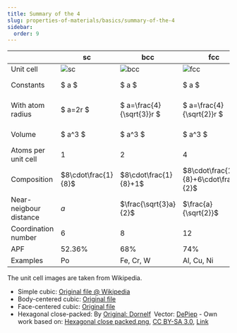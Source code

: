 ```yaml
---
title: Summary of the 4
slug: properties-of-materials/basics/summary-of-the-4
sidebar:
  order: 9
---
```


|                        | sc                   | bcc                       | fcc                                   | hcp                                      |
| ---------------------- | -------------------- | ------------------------- | ------------------------------------- | ---------------------------------------- |
| Unit cell              | ![sc](/props/sc.svg) | ![bcc](/props/bcc.svg)    | ![fcc](/props/fcc.svg)                | ![hcp](/props/hcp.svg)                   |
| Constants              | $ a $                | $ a $                     | $ a $                                 | $ a, c $ (where $ c > a $)               |
| With atom radius       | $ a=2r $             | $ a=\frac{4}{\sqrt{3}}r $ | $ a=\frac{4}{\sqrt{2}}r $             | $ a = 2r ; c=\sqrt{\frac{8}{3}}a $       |
| Volume                 | $ a^3 $              | $ a^3 $                   | $ a^3 $                               | $ \frac{3}{2} \sqrt{3} a^2c $            |
| Atoms per unit cell    | 1                    | 2                         | 4                                     | 6                                        |
| Composition            | $8\cdot\frac{1}{8}$  | $8\cdot\frac{1}{8}+1$     | $8\cdot\frac{1}{8}+6\cdot\frac{1}{2}$ | $3+12\cdot\frac{1}{6}+2\cdot\frac{1}{2}$ |
| Near-neigbour distance | $a$                  | $\frac{\sqrt{3}a}{2}$     | $\frac{a}{\sqrt{2}}$                  | $a$                                      |
| Coordination number    | 6                    | 8                         | 12                                    | 12                                       |
| APF                    | 52.36%               | 68%                       | 74%                                   | 74%                                      |
| Examples               | Po                   | Fe, Cr, W                 | Al, Cu, Ni                            | Mg, Zn                                   |

The unit cell images are taken from Wikipedia.

- Simple cubic:
  [Original file @ Wikipedia](https://en.m.wikipedia.org/wiki/File:Lattic_simple_cubic.svg)
- Body-centered cubic:
  [Original file](https://en.m.wikipedia.org/wiki/File:Lattice_body_centered_cubic.svg)
- Face-centered cubic:
  [Original file](https://en.m.wikipedia.org/wiki/File:Lattice_face_centered_cubic.svg)
- Hexagonal close-packed: By
  <a href="//commons.wikimedia.org/wiki/File:Hexagonal_close_packed.png" title="File:Hexagonal close packed.png">Original:
  </a>
  <a href="//commons.wikimedia.org/wiki/User_talk:Dornelf~commonswiki" title="User talk:Dornelf~commonswiki">Dornelf</a> Vector:
  <a href="//commons.wikimedia.org/wiki/User:DePiep" title="User:DePiep">DePiep</a> -
  Own work based on:
  <a href="//commons.wikimedia.org/wiki/File:Hexagonal_close_packed.png" title="File:Hexagonal close packed.png">Hexagonal
  close packed.png</a>,
  <a href="https://creativecommons.org/licenses/by-sa/3.0" title="Creative Commons Attribution-Share Alike 3.0">CC
  BY-SA 3.0</a>,
  <a href="https://commons.wikimedia.org/w/index.php?curid=20183889">Link</a>
